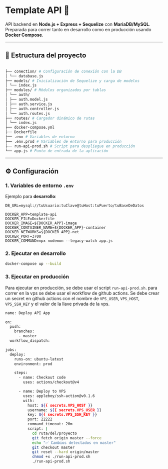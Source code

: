 # Template API 🚀

API backend en **Node.js + Express + Sequelize** con **MariaDB/MySQL**.  
Preparada para correr tanto en desarrollo como en producción usando **Docker Compose**.

---

## 📂 Estructura del proyecto

```bash

├── conection/ # Configuración de conexión con la DB
│ └── database.js
├── models/ # Inicialización de Sequelize y carga de modelos
│ └── index.js
├── modules/ # Módulos organizados por tablas
│ └── auth/
│ ├── auth.model.js
│ ├── auth.service.js
│ ├── auth.controller.js
│ └── auth.routes.js
├── routes/ # Cargador dinámico de rutas
│ └── index.js
├── docker-compose.yml
├── Dockerfile
├── .env # Variables de entorno
├── .env.prod # Variables de entorno para producción
├── run-api-prod.sh # Script para despliegue en producción
└── app.js # Punto de entrada de la aplicación
```

---

## ⚙️ Configuración

### 1. Variables de entorno `.env`

Ejemplo para **desarrollo**:

```env
DB_URL=mysql://tuUsuario:tuClave@tuHost:tuPuerto/tuBaseDeDatos

DOCKER_APP=template-api
DOCKER_FILE=Dockerfile
DOCKER_IMAGE=${DOCKER_APP}-image
DOCKER_CONTAINER_NAME=${DOCKER_APP}-container
DOCKER_NETWORKS=${DOCKER_APP}-net
DOCKER_PORT=3700
DOCKER_COMMAND=npx nodemon --legacy-watch app.js
```

### 2. Ejecutar en desarrollo

```bash
docker-compose up --build
```

### 3. Ejecutar en producción
Para ejecutar en producción, se debe usar el script `run-api-prod.sh`. para correr en la vps se debe usar el workflow de github actions. Se debe crear un secret en github actions con el nombre de `VPS_USER`, `VPS_HOST`, `VPS_SSH_KEY` y el valor de la llave privada de la vps.

```bash
name: Deploy API App

on:
  push:
    branches:
      - master
  workflow_dispatch:

jobs:
  deploy:
    runs-on: ubuntu-latest
    environment: prod

    steps:
      - name: Checkout code
        uses: actions/checkout@v4

      - name: Deploy to VPS
        uses: appleboy/ssh-action@v0.1.6
        with:
          host: ${{ secrets.VPS_HOST }}
          username: ${{ secrets.VPS_USER }}
          key: ${{ secrets.VPS_SSH_KEY }}
          port: 22222
          command_timeout: 20m
          script: |
            cd ruta/del/proyecto 
            git fetch origin master --force
            echo "✅ Cambios detectados en master"
            git checkout master
            git reset --hard origin/master
            chmod +x ./run-api-prod.sh
            ./run-api-prod.sh
```


